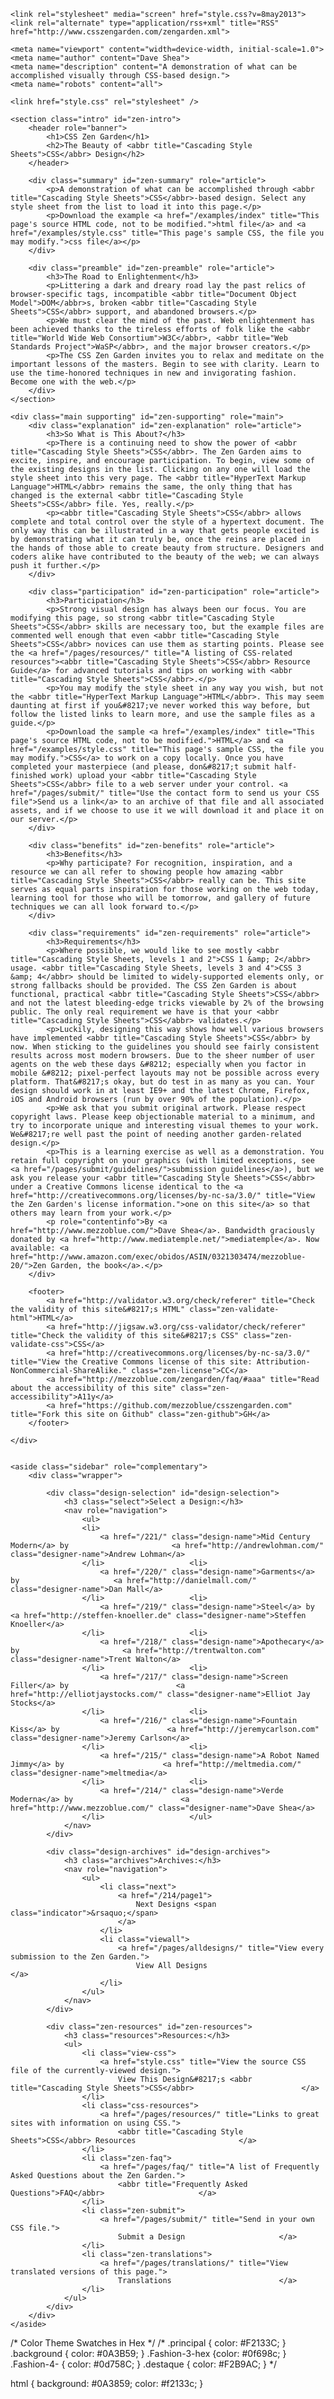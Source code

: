 <!DOCTYPE html>
<html lang="en">
<head>
	<meta charset="utf-8">
	<title>CSS Zen Garden: The Beauty of CSS Design</title>

	<link rel="stylesheet" media="screen" href="style.css?v=8may2013">
	<link rel="alternate" type="application/rss+xml" title="RSS" href="http://www.csszengarden.com/zengarden.xml">

	<meta name="viewport" content="width=device-width, initial-scale=1.0">
	<meta name="author" content="Dave Shea">
	<meta name="description" content="A demonstration of what can be accomplished visually through CSS-based design.">
	<meta name="robots" content="all">

	<link href="style.css" rel="stylesheet" />
</head>

<!--



	View source is a feature, not a bug. Thanks for your curiosity and
	interest in participating!

	Here are the submission guidelines for the new and improved csszengarden.com:

	- CSS3? Of course! Prefix for ALL browsers where necessary.
	- go responsive; test your layout at multiple screen sizes.
	- your browser testing baseline: IE9+, recent Chrome/Firefox/Safari, and iOS/Android
	- Graceful degradation is acceptable, and in fact highly encouraged.
	- use classes for styling. Don't use ids.
	- web fonts are cool, just make sure you have a license to share the files. Hosted
	  services that are applied via the CSS file (ie. Google Fonts) will work fine, but
	  most that require custom HTML won't. TypeKit is supported, see the readme on this
	  page for usage instructions: https://github.com/mezzoblue/csszengarden.com/

	And a few tips on building your CSS file:

	- use :first-child, :last-child and :nth-child to get at non-classed elements
	- use ::before and ::after to create pseudo-elements for extra styling
	- use multiple background images to apply as many as you need to any element
	- use the Kellum Method for image replacement, if still needed. http://goo.gl/GXxdI
	- don't rely on the extra divs at the bottom. Use ::before and ::after instead.

		
-->

<body id="css-zen-garden">
<div class="page-wrapper">

	<section class="intro" id="zen-intro">
		<header role="banner">
			<h1>CSS Zen Garden</h1>
			<h2>The Beauty of <abbr title="Cascading Style Sheets">CSS</abbr> Design</h2>
		</header>

		<div class="summary" id="zen-summary" role="article">
			<p>A demonstration of what can be accomplished through <abbr title="Cascading Style Sheets">CSS</abbr>-based design. Select any style sheet from the list to load it into this page.</p>
			<p>Download the example <a href="/examples/index" title="This page's source HTML code, not to be modified.">html file</a> and <a href="/examples/style.css" title="This page's sample CSS, the file you may modify.">css file</a></p>
		</div>

		<div class="preamble" id="zen-preamble" role="article">
			<h3>The Road to Enlightenment</h3>
			<p>Littering a dark and dreary road lay the past relics of browser-specific tags, incompatible <abbr title="Document Object Model">DOM</abbr>s, broken <abbr title="Cascading Style Sheets">CSS</abbr> support, and abandoned browsers.</p>
			<p>We must clear the mind of the past. Web enlightenment has been achieved thanks to the tireless efforts of folk like the <abbr title="World Wide Web Consortium">W3C</abbr>, <abbr title="Web Standards Project">WaSP</abbr>, and the major browser creators.</p>
			<p>The CSS Zen Garden invites you to relax and meditate on the important lessons of the masters. Begin to see with clarity. Learn to use the time-honored techniques in new and invigorating fashion. Become one with the web.</p>
		</div>
	</section>

	<div class="main supporting" id="zen-supporting" role="main">
		<div class="explanation" id="zen-explanation" role="article">
			<h3>So What is This About?</h3>
			<p>There is a continuing need to show the power of <abbr title="Cascading Style Sheets">CSS</abbr>. The Zen Garden aims to excite, inspire, and encourage participation. To begin, view some of the existing designs in the list. Clicking on any one will load the style sheet into this very page. The <abbr title="HyperText Markup Language">HTML</abbr> remains the same, the only thing that has changed is the external <abbr title="Cascading Style Sheets">CSS</abbr> file. Yes, really.</p>
			<p><abbr title="Cascading Style Sheets">CSS</abbr> allows complete and total control over the style of a hypertext document. The only way this can be illustrated in a way that gets people excited is by demonstrating what it can truly be, once the reins are placed in the hands of those able to create beauty from structure. Designers and coders alike have contributed to the beauty of the web; we can always push it further.</p>
		</div>

		<div class="participation" id="zen-participation" role="article">
			<h3>Participation</h3>
			<p>Strong visual design has always been our focus. You are modifying this page, so strong <abbr title="Cascading Style Sheets">CSS</abbr> skills are necessary too, but the example files are commented well enough that even <abbr title="Cascading Style Sheets">CSS</abbr> novices can use them as starting points. Please see the <a href="/pages/resources/" title="A listing of CSS-related resources"><abbr title="Cascading Style Sheets">CSS</abbr> Resource Guide</a> for advanced tutorials and tips on working with <abbr title="Cascading Style Sheets">CSS</abbr>.</p>
			<p>You may modify the style sheet in any way you wish, but not the <abbr title="HyperText Markup Language">HTML</abbr>. This may seem daunting at first if you&#8217;ve never worked this way before, but follow the listed links to learn more, and use the sample files as a guide.</p>
			<p>Download the sample <a href="/examples/index" title="This page's source HTML code, not to be modified.">HTML</a> and <a href="/examples/style.css" title="This page's sample CSS, the file you may modify.">CSS</a> to work on a copy locally. Once you have completed your masterpiece (and please, don&#8217;t submit half-finished work) upload your <abbr title="Cascading Style Sheets">CSS</abbr> file to a web server under your control. <a href="/pages/submit/" title="Use the contact form to send us your CSS file">Send us a link</a> to an archive of that file and all associated assets, and if we choose to use it we will download it and place it on our server.</p>
		</div>

		<div class="benefits" id="zen-benefits" role="article">
			<h3>Benefits</h3>
			<p>Why participate? For recognition, inspiration, and a resource we can all refer to showing people how amazing <abbr title="Cascading Style Sheets">CSS</abbr> really can be. This site serves as equal parts inspiration for those working on the web today, learning tool for those who will be tomorrow, and gallery of future techniques we can all look forward to.</p>
		</div>

		<div class="requirements" id="zen-requirements" role="article">
			<h3>Requirements</h3>
			<p>Where possible, we would like to see mostly <abbr title="Cascading Style Sheets, levels 1 and 2">CSS 1 &amp; 2</abbr> usage. <abbr title="Cascading Style Sheets, levels 3 and 4">CSS 3 &amp; 4</abbr> should be limited to widely-supported elements only, or strong fallbacks should be provided. The CSS Zen Garden is about functional, practical <abbr title="Cascading Style Sheets">CSS</abbr> and not the latest bleeding-edge tricks viewable by 2% of the browsing public. The only real requirement we have is that your <abbr title="Cascading Style Sheets">CSS</abbr> validates.</p>
			<p>Luckily, designing this way shows how well various browsers have implemented <abbr title="Cascading Style Sheets">CSS</abbr> by now. When sticking to the guidelines you should see fairly consistent results across most modern browsers. Due to the sheer number of user agents on the web these days &#8212; especially when you factor in mobile &#8212; pixel-perfect layouts may not be possible across every platform. That&#8217;s okay, but do test in as many as you can. Your design should work in at least IE9+ and the latest Chrome, Firefox, iOS and Android browsers (run by over 90% of the population).</p>
			<p>We ask that you submit original artwork. Please respect copyright laws. Please keep objectionable material to a minimum, and try to incorporate unique and interesting visual themes to your work. We&#8217;re well past the point of needing another garden-related design.</p>
			<p>This is a learning exercise as well as a demonstration. You retain full copyright on your graphics (with limited exceptions, see <a href="/pages/submit/guidelines/">submission guidelines</a>), but we ask you release your <abbr title="Cascading Style Sheets">CSS</abbr> under a Creative Commons license identical to the <a href="http://creativecommons.org/licenses/by-nc-sa/3.0/" title="View the Zen Garden's license information.">one on this site</a> so that others may learn from your work.</p>
			<p role="contentinfo">By <a href="http://www.mezzoblue.com/">Dave Shea</a>. Bandwidth graciously donated by <a href="http://www.mediatemple.net/">mediatemple</a>. Now available: <a href="http://www.amazon.com/exec/obidos/ASIN/0321303474/mezzoblue-20/">Zen Garden, the book</a>.</p>
		</div>

		<footer>
			<a href="http://validator.w3.org/check/referer" title="Check the validity of this site&#8217;s HTML" class="zen-validate-html">HTML</a>
			<a href="http://jigsaw.w3.org/css-validator/check/referer" title="Check the validity of this site&#8217;s CSS" class="zen-validate-css">CSS</a>
			<a href="http://creativecommons.org/licenses/by-nc-sa/3.0/" title="View the Creative Commons license of this site: Attribution-NonCommercial-ShareAlike." class="zen-license">CC</a>
			<a href="http://mezzoblue.com/zengarden/faq/#aaa" title="Read about the accessibility of this site" class="zen-accessibility">A11y</a>
			<a href="https://github.com/mezzoblue/csszengarden.com" title="Fork this site on Github" class="zen-github">GH</a>
		</footer>

	</div>


	<aside class="sidebar" role="complementary">
		<div class="wrapper">

			<div class="design-selection" id="design-selection">
				<h3 class="select">Select a Design:</h3>
				<nav role="navigation">
					<ul>
					<li>
						<a href="/221/" class="design-name">Mid Century Modern</a> by						<a href="http://andrewlohman.com/" class="designer-name">Andrew Lohman</a>
					</li>					<li>
						<a href="/220/" class="design-name">Garments</a> by						<a href="http://danielmall.com/" class="designer-name">Dan Mall</a>
					</li>					<li>
						<a href="/219/" class="design-name">Steel</a> by						<a href="http://steffen-knoeller.de" class="designer-name">Steffen Knoeller</a>
					</li>					<li>
						<a href="/218/" class="design-name">Apothecary</a> by						<a href="http://trentwalton.com" class="designer-name">Trent Walton</a>
					</li>					<li>
						<a href="/217/" class="design-name">Screen Filler</a> by						<a href="http://elliotjaystocks.com/" class="designer-name">Elliot Jay Stocks</a>
					</li>					<li>
						<a href="/216/" class="design-name">Fountain Kiss</a> by						<a href="http://jeremycarlson.com" class="designer-name">Jeremy Carlson</a>
					</li>					<li>
						<a href="/215/" class="design-name">A Robot Named Jimmy</a> by						<a href="http://meltmedia.com/" class="designer-name">meltmedia</a>
					</li>					<li>
						<a href="/214/" class="design-name">Verde Moderna</a> by						<a href="http://www.mezzoblue.com/" class="designer-name">Dave Shea</a>
					</li>					</ul>
				</nav>
			</div>

			<div class="design-archives" id="design-archives">
				<h3 class="archives">Archives:</h3>
				<nav role="navigation">
					<ul>
						<li class="next">
							<a href="/214/page1">
								Next Designs <span class="indicator">&rsaquo;</span>
							</a>
						</li>
						<li class="viewall">
							<a href="/pages/alldesigns/" title="View every submission to the Zen Garden.">
								View All Designs							</a>
						</li>
					</ul>
				</nav>
			</div>

			<div class="zen-resources" id="zen-resources">
				<h3 class="resources">Resources:</h3>
				<ul>
					<li class="view-css">
						<a href="style.css" title="View the source CSS file of the currently-viewed design.">
							View This Design&#8217;s <abbr title="Cascading Style Sheets">CSS</abbr>						</a>
					</li>
					<li class="css-resources">
						<a href="/pages/resources/" title="Links to great sites with information on using CSS.">
							<abbr title="Cascading Style Sheets">CSS</abbr> Resources						</a>
					</li>
					<li class="zen-faq">
						<a href="/pages/faq/" title="A list of Frequently Asked Questions about the Zen Garden.">
							<abbr title="Frequently Asked Questions">FAQ</abbr>						</a>
					</li>
					<li class="zen-submit">
						<a href="/pages/submit/" title="Send in your own CSS file.">
							Submit a Design						</a>
					</li>
					<li class="zen-translations">
						<a href="/pages/translations/" title="View translated versions of this page.">
							Translations						</a>
					</li>
				</ul>
			</div>
		</div>
	</aside>


</div>

<!--

	These superfluous divs/spans were originally provided as catch-alls to add extra imagery.
	These days we have full ::before and ::after support, favour using those instead.
	These only remain for historical design compatibility. They might go away one day.
		
-->
<div class="extra1" role="presentation"></div><div class="extra2" role="presentation"></div><div class="extra3" role="presentation"></div>
<div class="extra4" role="presentation"></div><div class="extra5" role="presentation"></div><div class="extra6" role="presentation"></div>

</body>
</html>
/* Color Theme Swatches in Hex */
/*
.principal { color: #F2133C; }
.background { color: #0A3B59; }
.Fashion-3-hex {color: #0f698c; }
.Fashion-4- { color: #0d758C; }
.destaque { color: #F2B9AC; }
*/

html {
    background: #0A3859;
    color: #f2133c;
}
